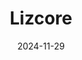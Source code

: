 ---  
layout: startup_page  
title: "Lizcore"  
id: "lizcore.com"  
permalink: "/lizcorelizcore.com11292024/"  
website: "https://lizcore.com/en/"  
funding_round: "Pre-Seed"  
funding_amount: "€600K"  
investors: "Startup Wise Guys, several investors and business angels, individual and business backers from the sector"  
about: "Lizcore develops hardware and software solutions for indoor climbing gyms, focusing on gamification and safety. Their system uses NFC bracelets to track climbing routes and progress, and they are also developing an AI-powered safety device for autobelays to prevent accidents."  
markets: "Sports Technology, Fitness Technology, AI"  
hq: "Barcelona, Spain"  
founded_year: "2022"  
linkedin: "https://www.linkedin.com/company/lizcore-system/"  
twitter: ""  
instagram: ""  
facebook: ""  
crunchbase: ""  
pitchbook: ""  

date_display: "29-Nov-2024"  
date: "2024-11-29"

# SEO Optimization  
meta_title: "Lizcore - Pre-Seed Funding (€600K)"  
meta_description: "Lizcore, Lizcore develops hardware and software solutions for indoor climbing gyms, focusing on gamification and safety. Their system uses NFC bracelets to tra..."  
meta_keywords: "Lizcore, Sports Technology, Fitness Technology, AI, Pre-Seed funding"  
canonical_url: "https://startup.projectstartups.com/lizcorelizcore.com11292024/"  
---